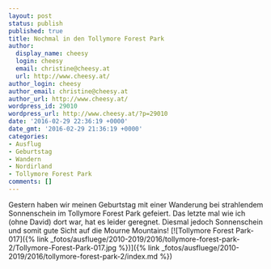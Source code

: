 ```yaml
---
layout: post
status: publish
published: true
title: Nochmal in den Tollymore Forest Park
author:
  display_name: cheesy
  login: cheesy
  email: christine@cheesy.at
  url: http://www.cheesy.at/
author_login: cheesy
author_email: christine@cheesy.at
author_url: http://www.cheesy.at/
wordpress_id: 29010
wordpress_url: http://www.cheesy.at/?p=29010
date: '2016-02-29 22:36:19 +0000'
date_gmt: '2016-02-29 21:36:19 +0000'
categories:
- Ausflug
- Geburtstag
- Wandern
- Nordirland
- Tollymore Forest Park
comments: []
---
```

Gestern haben wir meinen Geburtstag mit einer Wanderung bei strahlendem Sonnenschein im Tollymore Forest Park gefeiert. Das letzte mal wie ich (ohne David) dort war, hat es leider geregnet. Diesmal jedoch Sonnenschein und somit gute Sicht auf die Mourne Mountains!
[![Tollymore Forest Park-017]({% link _fotos/ausfluege/2010-2019/2016/tollymore-forest-park-2/Tollymore-Forest-Park-017.jpg %})]({% link _fotos/ausfluege/2010-2019/2016/tollymore-forest-park-2/index.md %})
